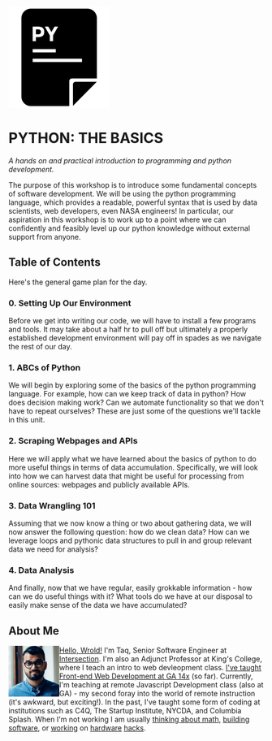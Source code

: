 
![pycon](https://github.com/mottaquikarim/PythonBootcamp/blob/master/assets/pycon.png?raw=true)

# PYTHON: THE BASICS

*A hands on and practical introduction
 to programming and python development.*

The purpose of this workshop is to introduce some fundamental concepts of software development. We will be using the python programming language, which provides a readable, powerful syntax that is used by data scientists, web developers, even NASA engineers! In particular, our aspiration in this workshop is to work up to a point where we can confidently and feasibly level up our python knowledge without external support from anyone. 

## Table of Contents
Here's the general game plan for the day.

### 0. Setting Up Our Environment
Before we get into writing our code, we will have to install a few programs and tools. It may take about a half hr to pull off but ultimately a properly established development environment will pay off in spades as we navigate the rest of our day.
### 1. ABCs of Python
We will begin by exploring some of the basics of the python programming language. For example, how can we keep track of data in python? How does decision making work? Can we automate functionality so that we don't have to repeat ourselves? These are just some of the questions we'll tackle in this unit.
### 2. Scraping Webpages and APIs
Here we will apply what we have learned about the basics of python to do more useful things in terms of data accumulation. Specifically, we will look into how we can harvest data that might be useful for processing from online sources: webpages and publicly available APIs.
### 3. Data Wrangling 101
Assuming that we now know a thing or two about gathering data, we will now answer the following question: how do we clean data? How can we leverage loops and pythonic data structures to pull in and group relevant data we need for analysis?
### 4. Data Analysis
And finally, now that we have regular, easily grokkable information - how can we do useful things with it? What tools do we have at our disposal to easily make sense of the data we have accumulated?

## About Me

<img src="https://github.com/mottaquikarim/PythonBootcamp/blob/master/assets/taq.jpg?raw=true" style="width: 100px; height: auto;" width="100" align="left"> 

[Hello, Wrold!](https://medium.com/@the_taqquikarim/console-log-hello-wrold-3e3abeb44396) I'm Taq, Senior Software Engineer at [Intersection](https://twitter.com/intersection_co). I'm also an Adjunct Professor at King's College, where I teach an intro to web devleopment class. [I've taught Front-end Web Development at GA 14x](https://medium.com/@the_taqquikarim/10-lessons-learned-from-100-weeks-of-teaching-fewd-12c43db14f6b) (so far). Currently, I'm teaching at remote Javascript Development class (also at GA) - my second foray into the world of remote instruction (it's awkward, but exciting!). In the past, I've taught some form of coding at institutions such as C4Q, The Startup Institute, NYCDA, and Columbia Splash. When I'm not working I am usually [thinking about math](https://medium.com/math-musings/why-does-25-25-2-2-1-100-25-an-explanation-6c7e7b283d41), [building](https://medium.com/@the_taqquikarim/a-technique-for-saving-content-from-a-data-text-html-uri-10f045a8876d) [software](https://medium.com/@the_taqquikarim/introducing-bonfire-2c0e437895e2), or [working](https://photos.app.goo.gl/w1crzgI7DqCgGR373) on [hardware](https://photos.app.goo.gl/EaFkp5SmyO0opkg32) [hacks](https://photos.app.goo.gl/tvxPl2zbIMl7FEnK2).
